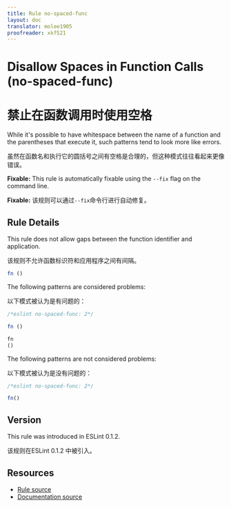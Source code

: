 ```yaml
---
title: Rule no-spaced-func
layout: doc
translator: molee1905
proofreader: xkf521
---
```

<!-- Note: No pull requests accepted for this file. See README.md in the root directory for details. -->

# Disallow Spaces in Function Calls (no-spaced-func)

# 禁止在函数调用时使用空格

While it's possible to have whitespace between the name of a function and the parentheses that execute it, such patterns tend to look more like errors.

虽然在函数名和执行它的圆括号之间有空格是合理的，但这种模式往往看起来更像错误。

**Fixable:** This rule is automatically fixable using the `--fix` flag on the command line.

**Fixable:** 该规则可以通过`--fix`命令行进行自动修复。

## Rule Details

This rule does not allow gaps between the function identifier and application.

该规则不允许函数标识符和应用程序之间有间隔。

```js
fn ()
```

The following patterns are considered problems:

以下模式被认为是有问题的：

```js
/*eslint no-spaced-func: 2*/

fn ()

fn
()
```

The following patterns are not considered problems:

以下模式被认为是没有问题的：

```js
/*eslint no-spaced-func: 2*/

fn()
```


## Version

This rule was introduced in ESLint 0.1.2.

该规则在ESLint 0.1.2 中被引入。

## Resources

* [Rule source](https://github.com/eslint/eslint/tree/master/lib/rules/no-spaced-func.js)
* [Documentation source](https://github.com/eslint/eslint/tree/master/docs/rules/no-spaced-func.md)

